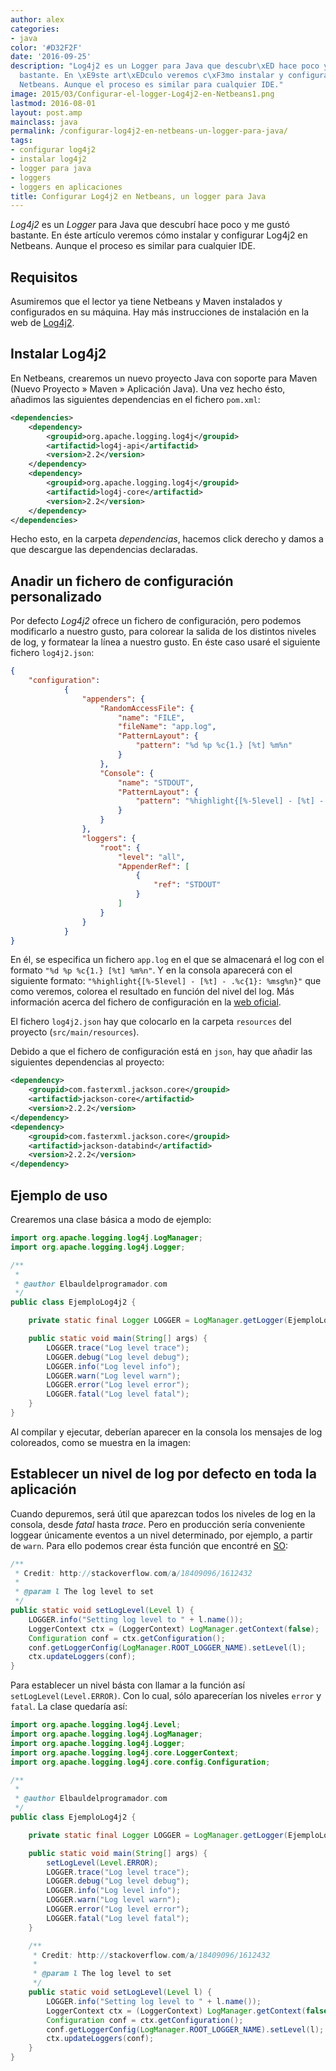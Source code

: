 ```yaml
---
author: alex
categories:
- java
color: '#D32F2F'
date: '2016-09-25'
description: "Log4j2 es un Logger para Java que descubr\xED hace poco y me gust\xF3
  bastante. En \xE9ste art\xEDculo veremos c\xF3mo instalar y configurar Log4j2 en
  Netbeans. Aunque el proceso es similar para cualquier IDE."
image: 2015/03/Configurar-el-logger-Log4j2-en-Netbeans1.png
lastmod: 2016-08-01
layout: post.amp
mainclass: java
permalink: /configurar-log4j2-en-netbeans-un-logger-para-java/
tags:
- configurar log4j2
- instalar log4j2
- logger para java
- loggers
- loggers en aplicaciones
title: Configurar Log4j2 en Netbeans, un logger para Java
---
```


*Log4j2* es un *Logger* para Java que descubrí hace poco y me gustó bastante. En éste artículo veremos cómo instalar y configurar Log4j2 en Netbeans. Aunque el proceso es similar para cualquier IDE.



## Requisitos

Asumiremos que el lector ya tiene Netbeans y Maven instalados y configurados en su máquina. Hay más instrucciones de instalación en la web de [Log4j2][1].

## Instalar Log4j2

En Netbeans, crearemos un nuevo proyecto Java con soporte para Maven (Nuevo Proyecto » Maven » Aplicación Java). Una vez hecho ésto, añadimos las siguientes dependencias en el fichero `pom.xml`:

<!--more--><!--ad-->

```xml
<dependencies>
    <dependency>
        <groupid>org.apache.logging.log4j</groupid>
        <artifactid>log4j-api</artifactid>
        <version>2.2</version>
    </dependency>
    <dependency>
        <groupid>org.apache.logging.log4j</groupid>
        <artifactid>log4j-core</artifactid>
        <version>2.2</version>
    </dependency>
</dependencies>
```

Hecho esto, en la carpeta *dependencias*, hacemos click derecho y damos a que descargue las dependencias declaradas.

## Anadir un fichero de configuración personalizado

Por defecto *Log4j2* ofrece un fichero de configuración, pero podemos modificarlo a nuestro gusto, para colorear la salida de los distintos niveles de log, y formatear la línea a nuestro gusto. En éste caso usaré el siguiente fichero `log4j2.json`:

```json
{
    "configuration":
            {
                "appenders": {
                    "RandomAccessFile": {
                        "name": "FILE",
                        "fileName": "app.log",
                        "PatternLayout": {
                            "pattern": "%d %p %c{1.} [%t] %m%n"
                        }
                    },
                    "Console": {
                        "name": "STDOUT",
                        "PatternLayout": {
                            "pattern": "%highlight{[%-5level] - [%t] - .%c{1}: %msg%n}"
                        }
                    }
                },
                "loggers": {
                    "root": {
                        "level": "all",
                        "AppenderRef": [
                            {
                                "ref": "STDOUT"
                            }
                        ]
                    }
                }
            }
}
```

En él, se especifica un fichero `app.log` en el que se almacenará el log con el formato `"%d %p %c{1.} [%t] %m%n"`. Y en la consola aparecerá con el siguiente formato: `"%highlight{[%-5level] - [%t] - .%c{1}: %msg%n}"` que como veremos, colorea el resultado en función del nivel del log. Más información acerca del fichero de configuración en la [web oficial][2].

El fichero `log4j2.json` hay que colocarlo en la carpeta `resources` del proyecto (`src/main/resources`).

Debido a que el fichero de configuración está en `json`, hay que añadir las siguientes dependencias al proyecto:

```xml
<dependency>
    <groupid>com.fasterxml.jackson.core</groupid>
    <artifactid>jackson-core</artifactid>
    <version>2.2.2</version>
</dependency>
<dependency>
    <groupid>com.fasterxml.jackson.core</groupid>
    <artifactid>jackson-databind</artifactid>
    <version>2.2.2</version>
</dependency>
```

## Ejemplo de uso

Crearemos una clase básica a modo de ejemplo:

```java
import org.apache.logging.log4j.LogManager;
import org.apache.logging.log4j.Logger;

/**
 *
 * @author Elbauldelprogramador.com
 */
public class EjemploLog4j2 {

    private static final Logger LOGGER = LogManager.getLogger(EjemploLog4j2.class);

    public static void main(String[] args) {
        LOGGER.trace("Log level trace");
        LOGGER.debug("Log level debug");
        LOGGER.info("Log level info");
        LOGGER.warn("Log level warn");
        LOGGER.error("Log level error");
        LOGGER.fatal("Log level fatal");
    }
}
```

Al compilar y ejecutar, deberían aparecer en la consola los mensajes de log coloreados, como se muestra en la imagen:

<figure>
    <amp-img on="tap:lightbox1" role="button" tabindex="0" layout="responsive" src="/img/2015/03/Configurar-el-logger-Log4j2-en-Netbeans1.png" alt="Configurar Log4j2 en Netbeans1" width="364px" height="89px" />
</figure>

## Establecer un nivel de log por defecto en toda la aplicación

Cuando depuremos, será útil que aparezcan todos los niveles de log en la consola, desde *fatal* hasta *trace*. Pero en producción sería conveniente loggear únicamente eventos a un nivel determinado, por ejemplo, a partir de `warn`. Para ello podemos crear ésta función que encontré en [SO][3]:

```java
/**
 * Credit: http://stackoverflow.com/a/18409096/1612432
 *
 * @param l The log level to set
 */
public static void setLogLevel(Level l) {
    LOGGER.info("Setting log level to " + l.name());
    LoggerContext ctx = (LoggerContext) LogManager.getContext(false);
    Configuration conf = ctx.getConfiguration();
    conf.getLoggerConfig(LogManager.ROOT_LOGGER_NAME).setLevel(l);
    ctx.updateLoggers(conf);
}
```

Para establecer un nivel básta con llamar a la función así `setLogLevel(Level.ERROR)`. Con lo cual, sólo aparecerían los niveles `error` y `fatal`. La clase quedaría así:

```java
import org.apache.logging.log4j.Level;
import org.apache.logging.log4j.LogManager;
import org.apache.logging.log4j.Logger;
import org.apache.logging.log4j.core.LoggerContext;
import org.apache.logging.log4j.core.config.Configuration;

/**
 *
 * @author Elbauldelprogramador.com
 */
public class EjemploLog4j2 {

    private static final Logger LOGGER = LogManager.getLogger(EjemploLog4j2.class);

    public static void main(String[] args) {
        setLogLevel(Level.ERROR);
        LOGGER.trace("Log level trace");
        LOGGER.debug("Log level debug");
        LOGGER.info("Log level info");
        LOGGER.warn("Log level warn");
        LOGGER.error("Log level error");
        LOGGER.fatal("Log level fatal");
    }

    /**
     * Credit: http://stackoverflow.com/a/18409096/1612432
     *
     * @param l The log level to set
     */
    public static void setLogLevel(Level l) {
        LOGGER.info("Setting log level to " + l.name());
        LoggerContext ctx = (LoggerContext) LogManager.getContext(false);
        Configuration conf = ctx.getConfiguration();
        conf.getLoggerConfig(LogManager.ROOT_LOGGER_NAME).setLevel(l);
        ctx.updateLoggers(conf);
    }
}
```

<figure>
    <amp-img on="tap:lightbox1" role="button" tabindex="0" layout="responsive" src="/img/2015/03/Configurar-el-logger-Log4j2-en-Netbeans2.png" alt="Configurar Log4j2 en Netbeans2" width="434px" height="49px" />
</figure>

 [1]: https://logging.apache.org/log4j/2.x/maven-artifacts.html
 [2]: http://logging.apache.org/log4j/2.0/manual/layouts.html
 [3]: http://stackoverflow.com/a/18409096/1612432